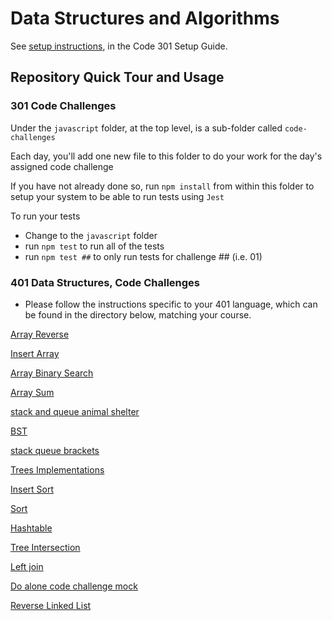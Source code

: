 # Data Structures and Algorithms

See [setup instructions](https://codefellows.github.io/setup-guide/code-301/3-code-challenges), in the Code 301 Setup Guide.

## Repository Quick Tour and Usage

### 301 Code Challenges

Under the `javascript` folder, at the top level, is a sub-folder called `code-challenges`

Each day, you'll add one new file to this folder to do your work for the day's assigned code challenge

If you have not already done so, run `npm install` from within this folder to setup your system to be able to run tests using `Jest`

To run your tests

- Change to the `javascript` folder
- run `npm test` to run all of the tests
- run `npm test ##` to only run tests for challenge ## (i.e. 01)

### 401 Data Structures, Code Challenges

- Please follow the instructions specific to your 401 language, which can be found in the directory below, matching your course.

[Array Reverse](../data-structures-and-algorithms/javascript/array-reverse)

[Insert Array](../data-structures-and-algorithms/javascript/array-insert-shift)

[Array Binary Search](../data-structures-and-algorithms/javascript/array-binary-search)

[Array Sum](../data-structures-and-algorithms/javascript/array-sum)


[stack and queue animal shelter ](../data-structures-and-algorithms/javascript/stack-queue-animal-shelter/README.md)


[BST](../data-structures-and-algorithms/javascript/Trees/README.md)

[stack queue brackets](../data-structures-and-algorithms/javascript/stack-queue-brackets/README.md)

[Trees Implementations](../data-structures-and-algorithms/javascript/Trees/README.md)


[Insert Sort](../data-structures-and-algorithms/javascript/sorting/insertion/README.md)

[Sort](../data-structures-and-algorithms/javascript/sort/README.md)


[Hashtable](../data-structures-and-algorithms/javascript/hashtable)

[Tree Intersection](../data-structures-and-algorithms/javascript/treeInsection/README.md)

[Left join](../data-structures-and-algorithms/javascript/hash-left-join/README.md)

[Do alone code challenge mock](../data-structures-and-algorithms/javascript/interview/README.md)

[Reverse Linked List](../data-structures-and-algorithms/javascript/reverse/README.md)
